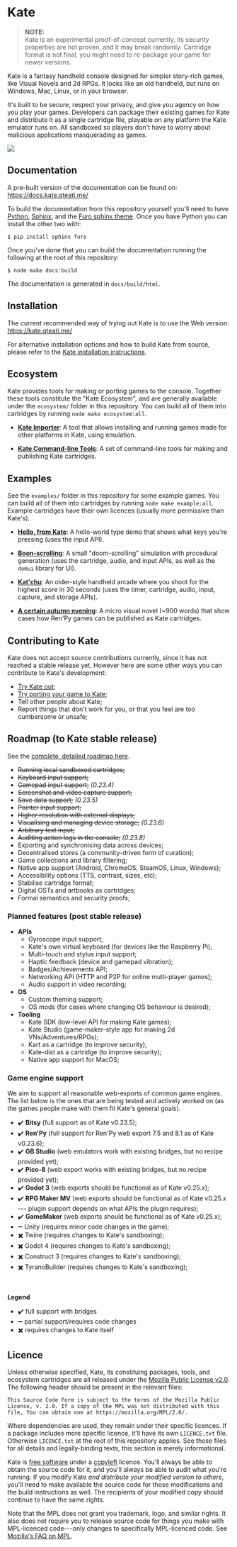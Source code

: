 # Kate

> **NOTE:**  
> Kate is an experimental proof-of-concept currently, its security properties are not proven, and it may break randomly. Cartridge format is not final, you might need to re-package your game for newer versions.

Kate is a fantasy handheld console designed for simpler story-rich games, like Visual Novels and 2d RPGs. It looks like an old handheld, but runs on Windows, Mac, Linux, or in your browser.

It's built to be secure, respect your privacy, and give you agency on how you play your games. Developers can package their existing games for Kate and distribute it as a single cartridge file, playable on any platform the Kate emulator runs on. All sandboxed so players don't have to worry about malicious applications masquerading as games.

![](./docs/kate.png)

## Documentation

A pre-built version of the documentation can be found on:
https://docs.kate.qteati.me/

To build the documentation from this repository yourself you'll need to have [Python](https://www.python.org/), [Sphinx](https://www.sphinx-doc.org/en/master/), and the [Furo sphinx theme](https://github.com/pradyunsg/furo). Once you have Python you can install the other two with:

```shell
$ pip install sphinx furo
```

Once you've done that you can build the documentation running the following
at the root of this repository:

```shell
$ node make docs:build
```

The documentation is generated in `docs/build/html`.

## Installation

The current recommended way of trying out Kate is to use the Web version: https://kate.qteati.me/

For alternative installation options and how to build Kate from source, please refer to the [Kate installation instructions](https://docs.kate.qteati.me/user/manual/intro/install.html).

## Ecosystem

Kate provides tools for making or porting games to the console. Together these
tools constitute the "Kate Ecosystem", and are generally available under the
`ecosystem/` folder in this repository. You can build all of them into
cartridges by running `node make ecosystem:all`.

- [**Kate Importer**](ecosystem/importer/): A tool that allows installing and
  running games made for other platforms in Kate, using emulation.

- [**Kate Command-line Tools**](packages/kate-tools/): A set of command-line
  tools for making and publishing Kate cartridges.

## Examples

See the `examples/` folder in this repository for some example games. You can build all of them into cartridges by running `node make example:all`. Example
cartridges have their own licences (usually more permissive than Kate's).

- [**Hello, from Kate**](examples/hello-world/): A hello-world type demo that shows what keys you're pressing (uses the input API).

- [**Boon-scrolling**](examples/boon-scrolling/): A small "doom-scrolling" simulation with procedural generation (uses the cartridge, audio, and input APIs, as well as the `domui` library for UI).

- [**Kat'chu**](examples/katchu/): An older-style handheld arcade where you shoot for the highest score in 30 seconds (uses the timer, cartridge, audio, input, capture, and storage APIs).

- [**A certain autumn evening**](examples/a-certain-autumn-evening/): A
  micro visual novel (~900 words) that show cases how Ren'Py games can be
  published as Kate cartridges.

## Contributing to Kate

Kate does not accept source contributions currently, since it has not reached a stable release yet. However here are some other ways you can contribute to Kate's development:

- [Try Kate out](https://docs.kate.qteati.me/user/manual/intro/install.html);
- [Try porting your game to Kate](https://docs.kate.qteati.me/dev/manual/index.html);
- Tell other people about Kate;
- Report things that don't work for you, or that you feel are too cumbersome or unsafe;

## Roadmap (to Kate stable release)

See the [complete, detailed roadmap here](ROADMAP.md).

- ~~Running local sandboxed cartridges;~~
- ~~Keyboard input support;~~
- ~~Gamepad input support;~~ _(0.23.4)_
- ~~Screenshot and video capture support;~~
- ~~Save data support;~~ _(0.23.5)_
- ~~Pointer input support;~~
- ~~Higher resolution with external displays;~~
- ~~Visualising and managing device storage;~~ _(0.23.6)_
- ~~Arbitrary text input;~~
- ~~Auditing action logs in the console;~~ _(0.23.8)_
- Exporting and synchronising data across devices;
- Decentralised stores (a community-driven form of curation);
- Game collections and library filtering;
- Native app support (Android, ChromeOS, SteamOS, Linux, Windows);
- Accessibility options (TTS, contrast, sizes, etc);
- Stabilise cartridge format;
- Digital OSTs and artbooks as cartridges;
- Formal semantics and security proofs;

### Planned features (post stable release)

- **APIs**
  - Gyroscope input support;
  - Kate's own virtual keyboard (for devices like the Raspberry Pi);
  - Multi-touch and stylus input support;
  - Haptic feedback (device and gamepad vibration);
  - Badges/Achievements API;
  - Networking API (HTTP and P2P for online multi-player games);
  - Audio support in video recording;
- **OS**
  - Custom theming support;
  - OS mods (for cases where changing OS behaviour is desired);
- **Tooling**
  - Kate SDK (low-level API for making Kate games);
  - Kate Studio (game-maker-style app for making 2d VNs/Adventures/RPGs);
  - Kart as a cartridge (to improve security);
  - Kate-dist as a cartridge (to improve security);
  - Native app support for MacOS;

### Game engine support

We aim to support all reasonable web-exports of common game engines. The list below is the ones that are being tested and actively worked on (as the games people make with them fit Kate's general goals).

- ✔️ **Bitsy** (full support as of Kate v0.23.5);
- ✔️ **Ren'Py** (full support for Ren'Py web export 7.5 and 8.1 as of Kate v0.23.6);
- ✔️ **GB Studio** (web emulators work with existing bridges, but no recipe provided yet);
- ✔️ **Pico-8** (web export works with existing bridges, but no recipe provided yet);
- ✔️ **Godot 3** (web exports should be functional as of Kate v0.25.x);
- ✔️ **RPG Maker MV** (web exports should be functional as of Kate v0.25.x --- plugin support depends on what APIs the plugin requires);
- ✔️ **GameMaker** (web exports should be functional as of Kate v0.25.x);
- ➖ Unity (requires minor code changes in the game);
- ✖️ Twine (requires changes to Kate's sandboxing);
- ✖️ Godot 4 (requires changes to Kate's sandboxing);
- ✖️ Construct 3 (requires changes to Kate's sandboxing);
- ✖️ TyranoBuilder (requires changes to Kate's sandboxing);

<br>

**Legend**

- ✔️ full support with bridges
- ➖ partial support/requires code changes
- ✖️ requires changes to Kate itself

## Licence

Unless otherwise specified, Kate, its constituing packages, tools, and
ecosystem cartridges are all released under the
[Mozilla Public License v2.0][mpl]. The following header should be present in
the relevant files:

```
This Source Code Form is subject to the terms of the Mozilla Public
License, v. 2.0. If a copy of the MPL was not distributed with this
file, You can obtain one at https://mozilla.org/MPL/2.0/.
```

Where dependencies are used, they remain under their specific licences.
If a package includes more specific licence, it'll have its own `LICENCE.txt`
file. Otherwise `LICENCE.txt` at the root of this repository applies.
See those files for all details and legally-binding texts, this section is
merely informational.

Kate is [free software][free] under a [copyleft][] licence. You'll
always be able to obtain the source code for it, and you'll always be able to
audit what you're running. If you modify Kate _and distribute
your modified version to others_, you'll need to make available the
source code for those modifications and the build instructions as well.
The recipients of your modified copy should continue to have the same rights.

Note that the MPL does not grant you trademark, logo, and similar rights. It
also does not require you to release source code for things you make with
MPL-licenced code---only changes to specifically MPL-licenced code. See
[Mozilla's FAQ on MPL][faq].

[mpl]: https://www.mozilla.org/en-US/MPL/
[free]: https://en.wikipedia.org/wiki/Free_software
[cc4]: https://creativecommons.org/licenses/by/4.0/
[copyleft]: https://en.wikipedia.org/wiki/Copyleft
[faq]: https://www.mozilla.org/en-US/MPL/2.0/FAQ/
